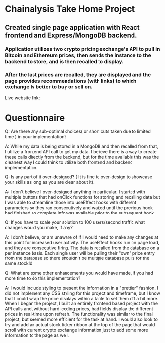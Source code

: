 # **Chainalysis Take Home Project**

## Created single page application with React frontend and Express/MongoDB backend.

### Application utilizes two crypto pricing exchange's API to pull in Bitcoin and Ethereum prices, then sends the instance to the backend to store, and is then recalled to display.
### After the last prices are recalled, they are displayed and the page provides recommendations (with links) to which exchange is better to buy or sell on.

Live website link:

# **Questionnaire**

Q: Are there any sub-optimal choices( or short cuts taken due to limited time ) in your implementation?

A: While my data is being stored in a MongoDB and then recalled from that, I utilize a frontend API call to get my data.  I believe there is a way to create these calls directly from the backend, but for the time available this was the cleanest way I could think to utilize both frontend and backend implementation.

Q: Is any part of it over-designed? ( It is fine to over-design to showcase your skills as long as you are clear about it).

A: I don't believe I over-designed anything in particular.  I started with multiple buttons that had onClick functions for storing and recalling data but I was able to streamline those into useEffect hooks with different parameters so they ran consecutively and waited until the previous hook had finished so complete info was available prior to the subsequent hook.

Q: If you have to scale your solution to 100 users/second traffic what changes would you make, if any?

A: I don't believe, or am unaware of if I would need to make any changes at this point for increased user activity.  The useEffect hooks run on page load, and they are consecutive firing.  The data is recalled from the database on a per instance basis.  Each single user will be pulling their "own" price entry from the database so there shouldn't be multiple database pulls for the same stockId.

Q: What are some other enhancements you would have made, if you had more time to do this implementation?

A: I would include styling to present the information in a "prettier" fashion.  I did not implement any CSS styling for this project and timeframe, but I know that I could wrap the price displays within a table to set them off a bit more.  When I began the project, I built an entirely frontend based project with the API calls and, without hard-coding prices, had fields display the different prices in real-time upon refresh.  The functionality was similar to the final project, but seemed more efficient for the task at hand.  I would also look to try and add an actual stock ticker ribbon at the top of the page that would scroll with current crypto exchange information just to add some more information to the page as well.
